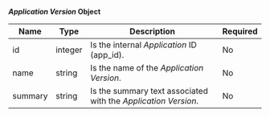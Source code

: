 **_Application Version_ Object**

| Name | Type | Description | Required |
| ---- | ---- | ----------- | -------- |
| id | integer | Is the internal _Application_ ID (app_id). | No |
| name | string | Is the name of the _Application Version_. | No |
| summary | string | Is the summary text associated with the _Application Version_. | No |

